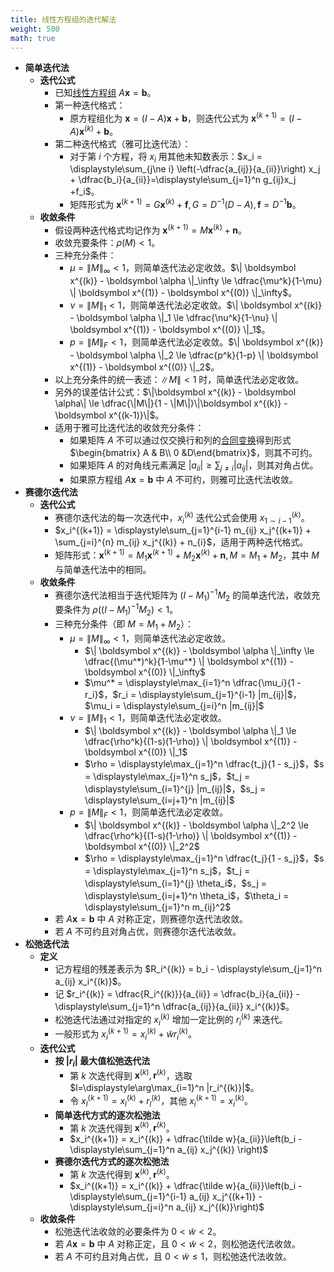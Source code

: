 ```yaml
---
title: 线性方程组的迭代解法
weight: 500
math: true
---
```


- **简单迭代法**
    - **迭代公式**
        - 已知[线性方程组](/docs/mathematics/linear-algebra/linear-equation-system) $A\boldsymbol x = \boldsymbol b$。
        - 第一种迭代格式：
            - 原方程组化为 $\boldsymbol x = (I - A)\boldsymbol x + \boldsymbol b$，则迭代公式为 $\boldsymbol x^{(k+1)} = (I - A) \boldsymbol x^{(k)} + \boldsymbol b$。
        - 第二种迭代格式（雅可比迭代法）：
            - 对于第 $i$ 个方程，将 $x_i$ 用其他未知数表示：$x_i = \displaystyle\sum_{j\ne i} \left(-\dfrac{a_{ij}}{a_{ii}}\right) x_j + \dfrac{b_i}{a_{ii}}=\displaystyle\sum_{j=1}^n g_{ij}x_j +f_i$。
            - 矩阵形式为 $\boldsymbol x^{(k+1)} = G\boldsymbol x^{(k)}+\boldsymbol f, G = D^{-1}(D - A), \boldsymbol f = D^{-1}\boldsymbol b$。
    - **收敛条件**
        - 假设两种迭代格式均记作为 $\boldsymbol x^{(k+1)} = M\boldsymbol x^{(k)}+ \boldsymbol n$。
        - 收敛充要条件：$\rho(M) < 1$。
        - 三种充分条件：
            - $\mu = \| M \|_\infty < 1$，则简单迭代法必定收敛。$\| \boldsymbol x^{(k)} - \boldsymbol \alpha \|_\infty \le \dfrac{\mu^k}{1-\mu} \| \boldsymbol x^{(1)} - \boldsymbol x^{(0)} \|_\infty$。
            - $\nu = \| M \|_1 < 1$，则简单迭代法必定收敛。$\| \boldsymbol x^{(k)} - \boldsymbol \alpha \|_1 \le \dfrac{\nu^k}{1-\nu} \| \boldsymbol x^{(1)} - \boldsymbol x^{(0)} \|_1$。
            - $p = \| M \|_F < 1$，则简单迭代法必定收敛。$\| \boldsymbol x^{(k)} - \boldsymbol \alpha \|_2 \le \dfrac{p^k}{1-p} \| \boldsymbol x^{(1)} - \boldsymbol x^{(0)} \|_2$。
        - 以上充分条件的统一表述：$\| M \| < 1$ 时，简单迭代法必定收敛。
        - 另外的误差估计公式：$\|\boldsymbol x^{(k)} - \boldsymbol \alpha\| \le \dfrac{\|M\|}{1 - \|M\|}\|\boldsymbol x^{(k)} - \boldsymbol x^{(k-1)}\|$。
        - 适用于雅可比迭代法的收敛充分条件：
            - 如果矩阵 $A$ 不可以通过仅交换行和列的[合同变换](/docs/mathematics/linear-algebra/matrix#rkhrjq)得到形式 $\begin{bmatrix} A & B\\ 0 &D\end{bmatrix}$，则其不可约。
            - 如果矩阵 $A$ 的对角线元素满足 $|a_{ii}| \ge \displaystyle\sum_{j\ne i} |a_{ij}|$，则其对角占优。
            - 如果原方程组 $A\boldsymbol x = \boldsymbol b$ 中 $A$ 不可约，则雅可比迭代法收敛。
- **赛德尔迭代法**
    - **迭代公式**
        - 赛德尔迭代法的每一次迭代中，$x_i^{(k)}$ 迭代公式会使用 $x_{1\sim i-1}^{(k)}$。
        - $x_i^{(k+1)} = \displaystyle\sum_{j=1}^{i-1} m_{ij} x_j^{(k+1)} + \sum_{j=i}^{n} m_{ij} x_j^{(k)} + n_{i}$，适用于两种迭代格式。
        - 矩阵形式：$\boldsymbol x^{(k+1)} = M_1 \boldsymbol x^{(k+1)} + M_2 \boldsymbol x^{(k)} + \boldsymbol n, M = M_1 + M_2$，其中 $M$ 与简单迭代法中的相同。
    - **收敛条件**
        - 赛德尔迭代法相当于迭代矩阵为 $(I-M_1)^{-1}M_2$ 的简单迭代法，收敛充要条件为 $\rho((I-M_1)^{-1}M_2) < 1$。
        - 三种充分条件（即 $M=M_1+M_2$）：
            - $\mu = \| M \|_\infty < 1$，则简单迭代法必定收敛。
                - $\| \boldsymbol x^{(k)} - \boldsymbol \alpha \|_\infty \le \dfrac{(\mu^*)^k}{1-\mu^*} \| \boldsymbol x^{(1)} - \boldsymbol x^{(0)} \|_\infty$
                - $\mu^* = \displaystyle\max_{i=1}^n \dfrac{\mu_i}{1 - r_i}$，$r_i = \displaystyle\sum_{j=1}^{i-1} |m_{ij}|$，$\mu_i = \displaystyle\sum_{j=i}^n |m_{ij}|$
            - $\nu = \| M \|_1 < 1$，则简单迭代法必定收敛。
                - $\| \boldsymbol x^{(k)} - \boldsymbol \alpha \|_1 \le \dfrac{\rho^k}{(1-s)(1-\rho)} \| \boldsymbol x^{(1)} - \boldsymbol x^{(0)} \|_1$
                - $\rho = \displaystyle\max_{j=1}^n \dfrac{t_j}{1 - s_j}$，$s = \displaystyle\max_{j=1}^n s_j$，$t_j = \displaystyle\sum_{i=1}^{j} |m_{ij}|$，$s_j = \displaystyle\sum_{i=j+1}^n |m_{ij}|$
            - $p = \| M \|_F < 1$，则简单迭代法必定收敛。
                - $\| \boldsymbol x^{(k)} - \boldsymbol \alpha \|_2^2 \le \dfrac{\rho^k}{(1-s)(1-\rho)} \| \boldsymbol x^{(1)} - \boldsymbol x^{(0)} \|_2^2$
                - $\rho = \displaystyle\max_{j=1}^n \dfrac{t_j}{1 - s_j}$，$s = \displaystyle\max_{j=1}^n s_j$，$t_j = \displaystyle\sum_{i=1}^{j} \theta_i$，$s_j = \displaystyle\sum_{i=j+1}^n \theta_i$，$\theta_i = \displaystyle\sum_{j=1}^n m_{ij}^2$
        - 若 $A\boldsymbol x = \boldsymbol b$ 中 $A$ 对称正定，则赛德尔迭代法收敛。
        - 若 $A$ 不可约且对角占优，则赛德尔迭代法收敛。
- **松弛迭代法**
    - **定义**
        - 记方程组的残差表示为 $R_i^{(k)} = b_i - \displaystyle\sum_{j=1}^n a_{ij} x_i^{(k)}$。
        - 记 $r_i^{(k)} = \dfrac{R_i^{(k)}}{a_{ii}} = \dfrac{b_i}{a_{ii}} - \displaystyle\sum_{j=1}^n \dfrac{a_{ij}}{a_{ii}} x_i^{(k)}$。
        - 松弛迭代法通过对指定的 $x_i^{(k)}$ 增加一定比例的 $r_i^{(k)}$ 来迭代。
        - 一般形式为 $x_i^{(k+1)} = x_i^{(k)} + \tilde w r_i^{(k)}$。
    - **迭代公式**
        - **按 $|r_i|$ 最大值松弛迭代法**
            - 第 $k$ 次迭代得到 $\boldsymbol x^{(k)},\boldsymbol r^{(k)}$，选取 $l=\displaystyle\arg\max_{i=1}^n |r_i^{(k)}|$。
            - 令 $x_l^{(k+1)} = x_l^{(k)}+r_l^{(k)}$，其他 $x_i^{(k+1)}=x_i^{(k)}$。
        - **简单迭代方式的逐次松弛法**
            - 第 $k$ 次迭代得到 $\boldsymbol x^{(k)},\boldsymbol r^{(k)}$。
            - $x_i^{(k+1)} = x_i^{(k)} + \dfrac{\tilde w}{a_{ii}}\left(b_i - \displaystyle\sum_{j=1}^n a_{ij} x_j^{(k)} \right)$
        - **赛德尔迭代方式的逐次松弛法**
            - 第 $k$ 次迭代得到 $\boldsymbol x^{(k)},\boldsymbol r^{(k)}$。
            - $x_i^{(k+1)} = x_i^{(k)} + \dfrac{\tilde w}{a_{ii}}\left(b_i - \displaystyle\sum_{j=1}^{i-1} a_{ij} x_j^{(k+1)} - \displaystyle\sum_{j=i}^n a_{ij} x_j^{(k)}\right)$
    - **收敛条件**
        - 松弛迭代法收敛的必要条件为 $0 < \tilde w < 2$。
        - 若 $A\boldsymbol x = \boldsymbol b$ 中 $A$ 对称正定，且 $0 < \tilde w < 2$，则松弛迭代法收敛。
        - 若 $A$ 不可约且对角占优，且 $0<\tilde w \le 1$，则松弛迭代法收敛。
